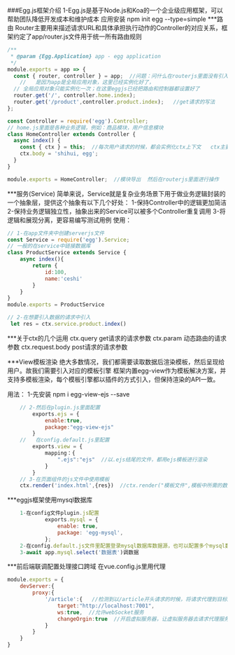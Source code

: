 ###Egg.js框架介绍
    1-Egg.js是基于Node.js和Koa的一个企业级应用框架，可以帮助团队降低开发成本和维护成本
    应用安装
        npm init egg --type=simple
***路由
    Router主要用来描述请求URL和具体承担执行动作的Controller的对应关系，框架约定了app/router.js文件用于统一所有路由规则

```js
/**
 * @param {Egg.Application} app - egg application
 */
module.exports = app => {
  const { router, controller } = app;  //问题：问什么在routerjs里面没有引入home和product就直接可以引用，
    //   是因为app是全局应用对象，这里已经实例化好了，
  // 全局应用对象只能实例化一次；在这里eggjs已经把路由和控制器都设置好了
  router.get('/', controller.home.index);
  router.get('/product',controller.product.index);   //get请求的写法
};
```

<!-- 2-下面是homejs里面的代码 -->
```js
const Controller = require('egg').Controller;
// home.js里面是各种业务逻辑，例如：商品模块，用户信息模块
class HomeController extends Controller {
  async index() {
    const { ctx } = this;  //每次用户请求的时候，都会实例化ctx上下文   ctx主要是处理用户请求的信息，操作返回的内容
    ctx.body = 'shihui, egg';
  }
}

module.exports = HomeController;  //模块导出  然后在routerjs里面进行操作

```

***服务(Service)
    简单来说，Service就是复杂业务场景下用于做业务逻辑封装的一个抽象层，提供这个抽象有以下几个好处：
        1-保持Controller中的逻辑更加简洁
        2-保持业务逻辑独立性，抽象出来的Service可以被多个Controller重复调用
        3-将逻辑和展现分离，更容易编写测试用例
    使用：
        
```js
// 1-在app文件夹中创建serverjs文件
const Service = require('egg').Service;
// 一般的在service中链接数据库
class ProductService extends Service {
    async index(){
        return {
            id:100,
            name:'ceshi'
        }
    }
}
module.exports = ProductService

// 2-在想要引入数据的请求中引入
 let res = ctx.service.product.index()
```

***关于ctx的几个运用
ctx.query   get请求的请求参数
ctx.param   动态路由的请求参数
ctx.request.body  post请求的请求参数

***View模板渲染
    绝大多数情况，我们都需要读取数据后渲染模板，然后呈现给用户。故我们需要引入对应的模板引擎
    框架内置egg-view作为模板解决方案，并支持多模板渲染，每个模板引擎都以插件的方式引入，但保持渲染的API一致。

用法：
    1-先安装  npm i egg-view-ejs --save
```js
    // 2-然后在plugin.js里面配置 
        exports.ejs = {
            enable:true,
            package:"egg-view-ejs"
        }
    //   在config.default.js里配置
        exports.view = {
            mapping：{
                ".ejs":"ejs"  //以.ejs结尾的文件，都用ejs模板进行渲染
            }
        }
    // 3-在页面组件的js文件中使用模板
    ctx.render('index.html',{res})  //ctx.render("模板文件",模板中所需的数据)
```

***eggjs框架使用mysql数据库
```js
    1-在config文件plugin.js配置 
            exports.mysql = {
                enable: true,
                package: 'egg-mysql',
            };
    2-在config.default.js文件里配置登录mysql数据库数据源，也可以配置多个mysql数据源
    3-await app.mysql.select('数据表')调数据
```

***前后端联调配置处理接口跨域
    在vue.config.js里用代理
```js
module.exports = {
    devServer:{
        proxy:{
            '/article':{   //检测到以/article开头请求的时候，将请求代理到目标服务器上(也是下面的target)
                target:"http://localhost:7001",  
                ws:true,  //允许webSocket服务
                changeOrgin:true  //开启虚拟服务器，让虚拟服务器去请求代理服务器，这样子就是俩台服务器在进行交互，不需要担心跨域的问题
            }
        }
    }
}
```
    